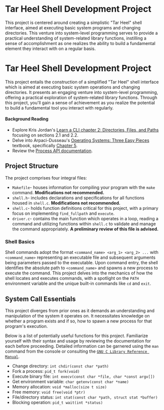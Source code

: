 # Tar Heel Shell Development Project
This project is centered around creating a simplistic "Tar Heel" shell interface, aimed at executing basic system programs and changing directories. This venture into system-level programming serves to provide a practical understanding of system-related library functions, instilling a sense of accomplishment as one realizes the ability to build a fundamental element they interact with on a regular basis.

# Tar Heel Shell Development Project

This project entails the construction of a simplified "Tar Heel" shell interface which is aimed at executing basic system operations and changing directories. It presents an engaging venture into system-level programming, offering a practical exploration of system-related library functions. Through this project, you'll gain a sense of achievement as you realize the potential to build a fundamental tool you interact with regularly.

#### Background Reading
- Explore Kris Jordan's [Learn a CLI chapter 2: Directories, Files, and Paths](https://example.com/kris-jordan-cli) focusing on sections 2.1 and 2.2.
- Delve into Arpaci-Dusseau's [Operating Systems: Three Easy Pieces](https://example.com/operating-systems) textbook, specifically [Chapter 5](https://example.com/chapter-5).
- Review the [Process API documentation](https://example.com/process-api).

## Project Structure
The project comprises four integral files:
* `Makefile`- houses information for compiling your program with the `make` command. **Modifications not recommended.**
* `shell.h`- includes declarations and specifications for all functions housed in `shell.c`. **Modifications not recommended.**
* `shell.c`- holds function definitions critical for this project, with a primary focus on implementing `find_fullpath` and `execute`.
* `driver.c`- contains the main function which operates in a loop, reading a command and utilizing functions within `shell.c` to validate and manage the command appropriately. **A preliminary review of this file is advised.**

### Shell Basics
Shell commands adopt the format `<command_name> <arg_1> <arg_2> ...` with `<command_name>` representing an executable file and subsequent arguments being parameters passed to the executable. Upon command entry, the shell identifies the absolute path to `<command_name>` and spawns a new process to execute the command. This project delves into the mechanics of how the shell locates and executes commands, with a spotlight on the `PATH` environment variable and the unique built-in commands like `cd` and `exit`.

## System Call Essentials
This project diverges from prior ones as it demands an understanding and manipulation of the system it operates on. It necessitates knowledge on whether a program exists and if so, how to spawn a new process for that program's execution.

Below is a list of potentially useful functions for this project. Familiarize yourself with their syntax and usage by reviewing the documentation for each before proceeding. Detailed information can be garnered using the `man` command from the console or consulting the [`GNU C Library Reference Manual`](https://www.gnu.org/software/libc/manual/html_node/index.html).

* Change directory: `int chdir(const char *path)`
* Fork a process: `pid_t fork(void)`
* Execute binary file: `int execv(const char *file, char *const argv[])`
* Get environment variable: `char getenv(const char *name)`
* Memory allocation: `void *malloc(size t size)`
* Free memory: `void free(void *ptr)`
* File/directory status: `int stat(const char *path, struct stat *buffer)`
* Blocking operation: `pid_t wait(int *status)`

